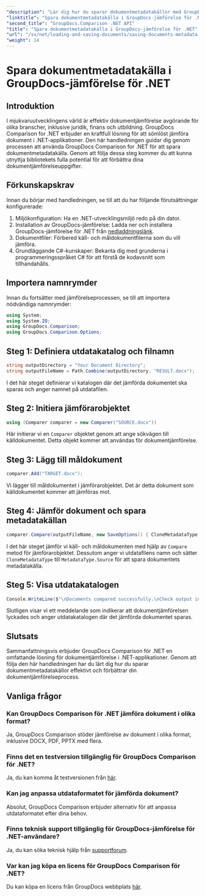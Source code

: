 ```yaml
---
"description": "Lär dig hur du sparar dokumentmetadatakällor med GroupDocs Comparison för .NET. Följ vår steg-för-steg-guide för sömlös dokumentjämförelse i ditt .NET."
"linktitle": "Spara dokumentmetadatakälla i GroupDocs-jämförelse för .NET"
"second_title": "GroupDocs.Comparison .NET API"
"title": "Spara dokumentmetadatakälla i GroupDocs-jämförelse för .NET"
"url": "/sv/net/loading-and-saving-documents/saving-documents-metadata-source/"
"weight": 14
---
```


# Spara dokumentmetadatakälla i GroupDocs-jämförelse för .NET

## Introduktion
I mjukvaruutvecklingens värld är effektiv dokumentjämförelse avgörande för olika branscher, inklusive juridik, finans och utbildning. GroupDocs Comparison for .NET erbjuder en kraftfull lösning för att sömlöst jämföra dokument i .NET-applikationer. Den här handledningen guidar dig genom processen att använda GroupDocs Comparison for .NET för att spara dokumentmetadatakälla. Genom att följa dessa steg kommer du att kunna utnyttja bibliotekets fulla potential för att förbättra dina dokumentjämförelseuppgifter.
## Förkunskapskrav
Innan du börjar med handledningen, se till att du har följande förutsättningar konfigurerade:
1. Miljökonfiguration: Ha en .NET-utvecklingsmiljö redo på din dator.
2. Installation av GroupDocs-jämförelse: Ladda ner och installera GroupDocs-jämförelse för .NET från [nedladdningslänk](https://releases.groupdocs.com/comparison/net/).
3. Dokumentfiler: Förbered käll- och måldokumentfilerna som du vill jämföra.
4. Grundläggande C#-kunskaper: Bekanta dig med grunderna i programmeringsspråket C# för att förstå de kodavsnitt som tillhandahålls.

## Importera namnrymder
Innan du fortsätter med jämförelseprocessen, se till att importera nödvändiga namnrymder:
```csharp
using System;
using System.IO;
using GroupDocs.Comparison;
using GroupDocs.Comparison.Options;
```

## Steg 1: Definiera utdatakatalog och filnamn
```csharp
string outputDirectory = "Your Document Directory";
string outputFileName = Path.Combine(outputDirectory, "RESULT.docx");
```
I det här steget definierar vi katalogen där det jämförda dokumentet ska sparas och anger namnet på utdatafilen.
## Steg 2: Initiera jämförarobjektet
```csharp
using (Comparer comparer = new Comparer("SOURCE.docx"))
```
Här initierar vi en `Comparer` objektet genom att ange sökvägen till källdokumentet. Detta objekt kommer att användas för dokumentjämförelse.
## Steg 3: Lägg till måldokument
```csharp
comparer.Add("TARGET.docx");
```
Vi lägger till måldokumentet i jämförarobjektet. Det är detta dokument som källdokumentet kommer att jämföras mot.
## Steg 4: Jämför dokument och spara metadatakällan
```csharp
comparer.Compare(outputFileName, new SaveOptions() { CloneMetadataType = MetadataType.Source });
```
I det här steget jämför vi käll- och måldokumenten med hjälp av `Compare` metod för jämförarobjektet. Dessutom anger vi utdatafilens namn och sätter `CloneMetadataType` till `MetadataType.Source` för att spara dokumentets metadatakälla.
## Steg 5: Visa utdatakatalogen
```csharp
Console.WriteLine($"\nDocuments compared successfully.\nCheck output in {outputDirectory}.");
```
Slutligen visar vi ett meddelande som indikerar att dokumentjämförelsen lyckades och anger utdatakatalogen där det jämförda dokumentet sparas.

## Slutsats
Sammanfattningsvis erbjuder GroupDocs Comparison för .NET en omfattande lösning för dokumentjämförelse i .NET-applikationer. Genom att följa den här handledningen har du lärt dig hur du sparar dokumentmetadatakällor effektivt och förbättrar din dokumentjämförelseprocess.
## Vanliga frågor
### Kan GroupDocs Comparison för .NET jämföra dokument i olika format?
Ja, GroupDocs Comparison stöder jämförelse av dokument i olika format, inklusive DOCX, PDF, PPTX med flera.
### Finns det en testversion tillgänglig för GroupDocs Comparison för .NET?
Ja, du kan komma åt testversionen från [här](https://releases.groupdocs.com/).
### Kan jag anpassa utdataformatet för jämförda dokument?
Absolut, GroupDocs Comparison erbjuder alternativ för att anpassa utdataformatet efter dina behov.
### Finns teknisk support tillgänglig för GroupDocs-jämförelse för .NET-användare?
Ja, du kan söka teknisk hjälp från [supportforum](https://forum.groupdocs.com/c/comparison/12).
### Var kan jag köpa en licens för GroupDocs Comparison för .NET?
Du kan köpa en licens från GroupDocs webbplats [här](https://purchase.groupdocs.com/buy).